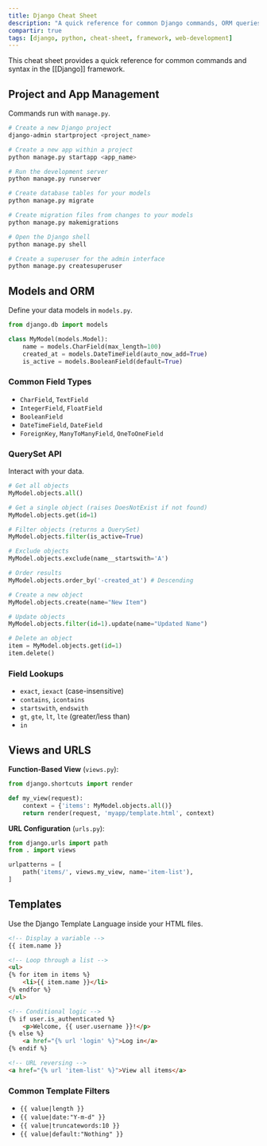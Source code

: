 ```yaml
---
title: Django Cheat Sheet
description: "A quick reference for common Django commands, ORM queries, and template tags."
compartir: true
tags: [django, python, cheat-sheet, framework, web-development]
---
```


This cheat sheet provides a quick reference for common commands and syntax in the [[Django]] framework.

## Project and App Management

Commands run with `manage.py`.

```bash
# Create a new Django project
django-admin startproject <project_name>

# Create a new app within a project
python manage.py startapp <app_name>

# Run the development server
python manage.py runserver

# Create database tables for your models
python manage.py migrate

# Create migration files from changes to your models
python manage.py makemigrations

# Open the Django shell
python manage.py shell

# Create a superuser for the admin interface
python manage.py createsuperuser
```

## Models and ORM

Define your data models in `models.py`.

```python
from django.db import models

class MyModel(models.Model):
    name = models.CharField(max_length=100)
    created_at = models.DateTimeField(auto_now_add=True)
    is_active = models.BooleanField(default=True)
```

### Common Field Types
- `CharField`, `TextField`
- `IntegerField`, `FloatField`
- `BooleanField`
- `DateTimeField`, `DateField`
- `ForeignKey`, `ManyToManyField`, `OneToOneField`

### QuerySet API

Interact with your data.

```python
# Get all objects
MyModel.objects.all()

# Get a single object (raises DoesNotExist if not found)
MyModel.objects.get(id=1)

# Filter objects (returns a QuerySet)
MyModel.objects.filter(is_active=True)

# Exclude objects
MyModel.objects.exclude(name__startswith='A')

# Order results
MyModel.objects.order_by('-created_at') # Descending

# Create a new object
MyModel.objects.create(name="New Item")

# Update objects
MyModel.objects.filter(id=1).update(name="Updated Name")

# Delete an object
item = MyModel.objects.get(id=1)
item.delete()
```

### Field Lookups
- `exact`, `iexact` (case-insensitive)
- `contains`, `icontains`
- `startswith`, `endswith`
- `gt`, `gte`, `lt`, `lte` (greater/less than)
- `in`

## Views and URLS

**Function-Based View** (`views.py`):
```python
from django.shortcuts import render

def my_view(request):
    context = {'items': MyModel.objects.all()}
    return render(request, 'myapp/template.html', context)
```

**URL Configuration** (`urls.py`):
```python
from django.urls import path
from . import views

urlpatterns = [
    path('items/', views.my_view, name='item-list'),
]
```

## Templates

Use the Django Template Language inside your HTML files.

```html
<!-- Display a variable -->
{{ item.name }}

<!-- Loop through a list -->
<ul>
{% for item in items %}
    <li>{{ item.name }}</li>
{% endfor %}
</ul>

<!-- Conditional logic -->
{% if user.is_authenticated %}
    <p>Welcome, {{ user.username }}!</p>
{% else %}
    <a href="{% url 'login' %}">Log in</a>
{% endif %}

<!-- URL reversing -->
<a href="{% url 'item-list' %}">View all items</a>
```

### Common Template Filters
- `{{ value|length }}`
- `{{ value|date:"Y-m-d" }}`
- `{{ value|truncatewords:10 }}`
- `{{ value|default:"Nothing" }}`
